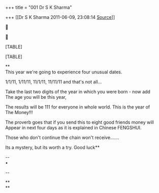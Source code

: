 +++
title = "001 Dr S K Sharma"

+++
[[Dr S K Sharma	2011-06-09, 23:08:14 [Source](https://groups.google.com/g/bvparishat/c/yvCqjXMDP1s)]]







[TABLE]

[TABLE]

  
**  
This year we're going to experience four unusual dates.  
  
1/1/11, 1/11/11, 11/1/11, 11/11/11 and that's not all...  
  
Take the last two digits of the year in which you were born - now add  
The age you will be this year,  
  
The results will be 111 for everyone in whole world. This is the year of  
The Money!!!  
  
The proverb goes that if you send this to eight good friends money will  
Appear in next four days as it is explained in Chinese FENGSHUI.  
  
Those who don't continue the chain won't receive.......  
  
Its a mystery, but its worth a try. Good luck**  
  
  
--  
•  
  
  
  
--  

**  
**

  

